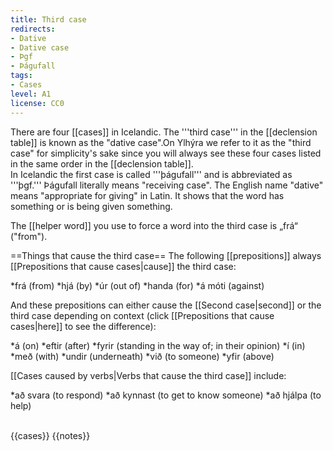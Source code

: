 ```yaml
---
title: Third case
redirects:
- Dative
- Dative case
- Þgf
- Þágufall
tags:
- Cases
level: A1
license: CC0
---
```


There are four [[cases]] in Icelandic. The '''third case''' in the [[declension table]] is known as the "dative case".<ref>On Ylhýra we refer to it as the "third case" for simplicity's sake since you will always see these four cases listed in the same order in the [[declension table]].<br />
In Icelandic the first case is called '''þágufall''' and is abbreviated as '''þgf.''' Þágufall literally means "receiving case". The English name "dative" means "appropriate for giving" in Latin.</ref> It shows that the word has something or is being given something.

The [[helper word]] you use to force a word into the third case is „frá“ ("from").

==Things that cause the third case==
The following [[prepositions]] always [[Prepositions that cause cases|cause]] the third case:

*frá (from)
*hjá (by)
*úr (out of)
*handa (for)
*á móti (against)

And these prepositions can either cause the [[Second case|second]] or the third case depending on context (click [[Prepositions that cause cases|here]] to see the difference):

*á (on)
*eftir (after)
*fyrir (standing in the way of; in their opinion)
*í (in)
*með (with)
*undir (underneath)
*við (to someone)
*yfir (above)

[[Cases caused by verbs|Verbs that cause the third case]] include:

*að svara (to respond)
*að kynnast (to get to know someone)
*að hjálpa (to help)

<br />{{cases}}
{{notes}}
